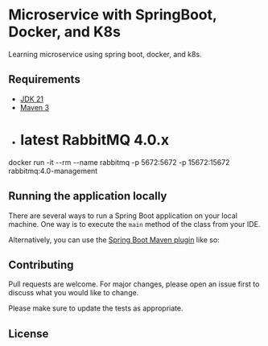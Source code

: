 # Microservice with SpringBoot, Docker, and K8s

Learning microservice using spring boot, docker, and k8s.

## Requirements

- [JDK 21](https://adoptium.net/temurin/releases/?os=windows)
- [Maven 3](https://maven.apache.org)
- # latest RabbitMQ 4.0.x
docker run -it --rm --name rabbitmq -p 5672:5672 -p 15672:15672 rabbitmq:4.0-management

## Running the application locally

There are several ways to run a Spring Boot application on your local machine. One way is to execute the `main` method of the class from your IDE.

Alternatively, you can use the [Spring Boot Maven plugin](https://docs.spring.io/spring-boot/docs/current/reference/html/build-tool-plugins-maven-plugin.html) like so:

## Contributing

Pull requests are welcome. For major changes, please open an issue first
to discuss what you would like to change.

Please make sure to update the tests as appropriate.

## License

